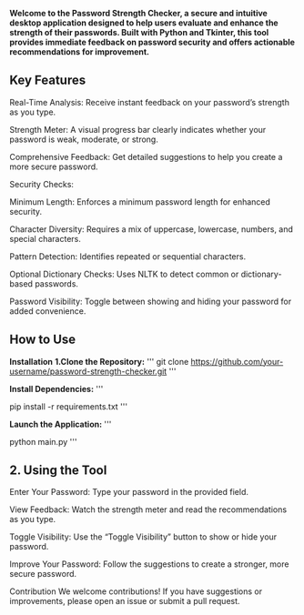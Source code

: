 **Welcome to the Password Strength Checker, a secure and intuitive desktop application designed to help users evaluate and enhance the strength of their passwords. Built with Python and Tkinter, this tool provides immediate feedback on password security and offers actionable recommendations for improvement.**

## Key Features
Real-Time Analysis: Receive instant feedback on your password’s strength as you type.

Strength Meter: A visual progress bar clearly indicates whether your password is weak, moderate, or strong.

Comprehensive Feedback: Get detailed suggestions to help you create a more secure password.

Security Checks:

Minimum Length: Enforces a minimum password length for enhanced security.

Character Diversity: Requires a mix of uppercase, lowercase, numbers, and special characters.

Pattern Detection: Identifies repeated or sequential characters.

Optional Dictionary Checks: Uses NLTK to detect common or dictionary-based passwords.

Password Visibility: Toggle between showing and hiding your password for added convenience.

## How to Use

**Installation**
   **1.Clone the Repository:**
'''
git clone https://github.com/your-username/password-strength-checker.git
'''

**Install Dependencies:**
'''

pip install -r requirements.txt
'''

**Launch the Application:**
'''

python main.py
'''


## 2. Using the Tool
Enter Your Password: Type your password in the provided field.

View Feedback: Watch the strength meter and read the recommendations as you type.

Toggle Visibility: Use the “Toggle Visibility” button to show or hide your password.

Improve Your Password: Follow the suggestions to create a stronger, more secure password.


Contribution
We welcome contributions! If you have suggestions or improvements, please open an issue or submit a pull request.

